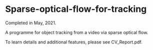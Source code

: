 # Sparse-optical-flow-for-tracking

Completed in May, 2021.

A programme for object tracking from a video via sparse optical flow.

To learn details and additional features, please see CV_Report.pdf.
